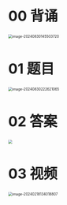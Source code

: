 # 00 背诵

<img src="https://cvp.oss-cn-shanghai.aliyuncs.com/202408301455029.png" alt="image-20240830145503720" style="zoom:50%;" />



# 01 题目

<img src="https://cvp.oss-cn-shanghai.aliyuncs.com/202408302226129.png" alt="image-20240830222621065" style="zoom:50%;" />



# 02 答案

<img src="https://cvp.oss-cn-shanghai.aliyuncs.com/202408311001638.png" style="zoom:50%;" />



# 03 视频

<img src="https://cvp.oss-cn-shanghai.aliyuncs.com/picgo/202402181340021.png" alt="image-20240218134018807" style="zoom:50%;" />
